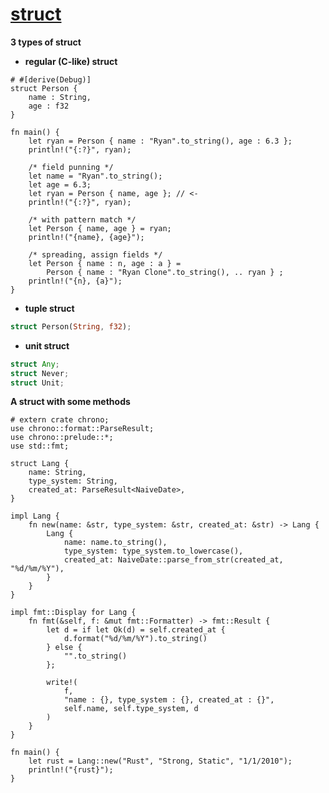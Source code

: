 # [struct](https://doc.rust-lang.org/std/keyword.struct.html#:~:text=Unit%20structs%20are%20most%20commonly,store%20any%20data%20inside%20it.)

__3 types of struct__
- __regular (C-like) struct__
```rust, editable
# #[derive(Debug)]
struct Person {
    name : String,
    age : f32
}

fn main() {
    let ryan = Person { name : "Ryan".to_string(), age : 6.3 };
    println!("{:?}", ryan);

    /* field punning */
    let name = "Ryan".to_string();
    let age = 6.3;
    let ryan = Person { name, age }; // <-
    println!("{:?}", ryan);

    /* with pattern match */
    let Person { name, age } = ryan;
    println!("{name}, {age}");

    /* spreading, assign fields */
    let Person { name : n, age : a } = 
        Person { name : "Ryan Clone".to_string(), .. ryan } ;
    println!("{n}, {a}");
}
```
- __tuple struct__
```rust
struct Person(String, f32);
```
- __unit struct__
```rust
struct Any;
struct Never;
struct Unit;
```

__A struct with some methods__
```rust, editable
# extern crate chrono;
use chrono::format::ParseResult;
use chrono::prelude::*;
use std::fmt;

struct Lang {
    name: String,
    type_system: String,
    created_at: ParseResult<NaiveDate>,
}

impl Lang {
    fn new(name: &str, type_system: &str, created_at: &str) -> Lang {
        Lang {
            name: name.to_string(),
            type_system: type_system.to_lowercase(),
            created_at: NaiveDate::parse_from_str(created_at, "%d/%m/%Y"),
        }
    }
}

impl fmt::Display for Lang {
    fn fmt(&self, f: &mut fmt::Formatter) -> fmt::Result {
        let d = if let Ok(d) = self.created_at {
            d.format("%d/%m/%Y").to_string()
        } else {
            "".to_string()
        };

        write!(
            f,
            "name : {}, type_system : {}, created_at : {}",
            self.name, self.type_system, d
        )
    }
}

fn main() {
    let rust = Lang::new("Rust", "Strong, Static", "1/1/2010");
    println!("{rust}");
}
```
